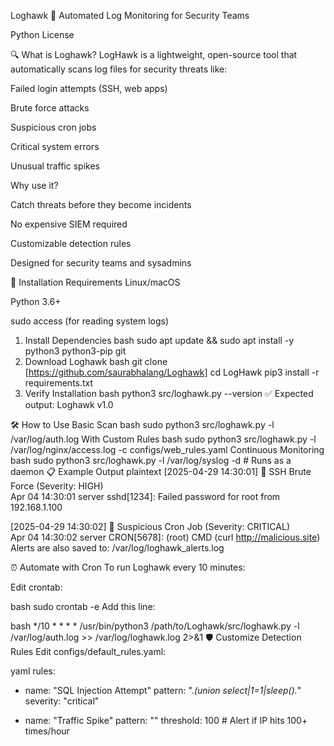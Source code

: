 Loghawk 🦅
Automated Log Monitoring for Security Teams

Python License

🔍 What is Loghawk?
LogHawk is a lightweight, open-source tool that automatically scans log files for security threats like:

Failed login attempts (SSH, web apps)

Brute force attacks

Suspicious cron jobs

Critical system errors

Unusual traffic spikes

Why use it?

Catch threats before they become incidents

No expensive SIEM required

Customizable detection rules

Designed for security teams and sysadmins

🚀 Installation
Requirements
Linux/macOS

Python 3.6+

sudo access (for reading system logs)

1. Install Dependencies
bash
sudo apt update && sudo apt install -y python3 python3-pip git
2. Download Loghawk
bash
git clone [https://github.com/saurabhalang/Loghawk]
cd LogHawk
pip3 install -r requirements.txt
3. Verify Installation
bash
python3 src/loghawk.py --version
✅ Expected output: Loghawk v1.0

🛠 How to Use
Basic Scan
bash
sudo python3 src/loghawk.py -l /var/log/auth.log
With Custom Rules
bash
sudo python3 src/loghawk.py -l /var/log/nginx/access.log -c configs/web_rules.yaml
Continuous Monitoring
bash
sudo python3 src/loghawk.py -l /var/log/syslog -d  # Runs as a daemon
📋 Example Output
plaintext
[2025-04-29 14:30:01] 🚨 SSH Brute Force (Severity: HIGH)  
Apr 04 14:30:01 server sshd[1234]: Failed password for root from 192.168.1.100  

[2025-04-29 14:30:02] 🚨 Suspicious Cron Job (Severity: CRITICAL)  
Apr 04 14:30:02 server CRON[5678]: (root) CMD (curl http://malicious.site)  
Alerts are also saved to: /var/log/loghawk_alerts.log

⏰ Automate with Cron
To run Loghawk every 10 minutes:

Edit crontab:

bash
sudo crontab -e
Add this line:

bash
*/10 * * * * /usr/bin/python3 /path/to/Loghawk/src/loghawk.py -l /var/log/auth.log >> /var/log/loghawk.log 2>&1
🛡 Customize Detection Rules
Edit configs/default_rules.yaml:

yaml
rules:
  - name: "SQL Injection Attempt"
    pattern: ".*(union select|1=1|sleep\().*"
    severity: "critical"
  
  - name: "Traffic Spike"
    pattern: "<IP>"
    threshold: 100  # Alert if IP hits 100+ times/hour
